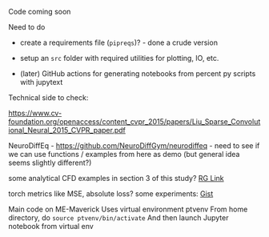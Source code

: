 Code coming soon

Need to do
- create a requirements file (`pipreqs`)? - done a crude version

- setup an `src` folder with required utilities for plotting, IO, etc.

- (later) GitHub actions for generating notebooks from percent py scripts with jupytext

Technical side to check:

https://www.cv-foundation.org/openaccess/content_cvpr_2015/papers/Liu_Sparse_Convolutional_Neural_2015_CVPR_paper.pdf

NeuroDiffEq - https://github.com/NeuroDiffGym/neurodiffeq - need to see if we can use functions / examples from here as demo (but general idea seems slightly different?)


some analytical CFD examples in section 3 of this study? [RG Link](https://www.researchgate.net/publication/338867908_Artificial_Neutral_Networks_ANNs_Applied_as_CFD_Optimization_Techniques)

torch metrics like MSE, absolute loss? some experiments: [Gist](https://gist.github.com/aniketjivani/231d63efee9308d8fc1fee7d1cd61bb6)

Main code on ME-Maverick
Uses virtual environment ptvenv
From home directory, do `source ptvenv/bin/activate`
And then launch Jupyter notebook from virtual env